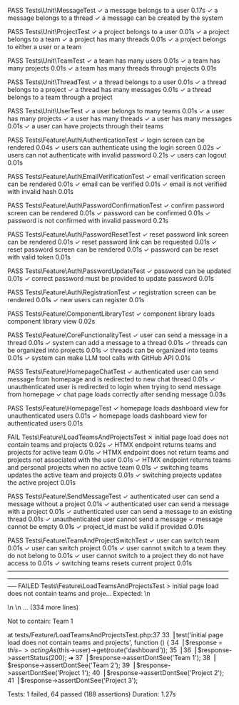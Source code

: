  PASS  Tests\Unit\MessageTest
  ✓ a message belongs to a user                                                                    0.17s
  ✓ a message belongs to a thread
  ✓ a message can be created by the system

   PASS  Tests\Unit\ProjectTest
  ✓ a project belongs to a user                                                                    0.01s
  ✓ a project belongs to a team
  ✓ a project has many threads                                                                     0.01s
  ✓ a project belongs to either a user or a team

   PASS  Tests\Unit\TeamTest
  ✓ a team has many users                                                                          0.01s
  ✓ a team has many projects                                                                       0.01s
  ✓ a team has many threads through projects                                                       0.01s

   PASS  Tests\Unit\ThreadTest
  ✓ a thread belongs to a user                                                                     0.01s
  ✓ a thread belongs to a project
  ✓ a thread has many messages                                                                     0.01s
  ✓ a thread belongs to a team through a project

   PASS  Tests\Unit\UserTest
  ✓ a user belongs to many teams                                                                   0.01s
  ✓ a user has many projects
  ✓ a user has many threads
  ✓ a user has many messages                                                                       0.01s
  ✓ a user can have projects through their teams

   PASS  Tests\Feature\Auth\AuthenticationTest
  ✓ login screen can be rendered                                                                   0.04s
  ✓ users can authenticate using the login screen                                                  0.02s
  ✓ users can not authenticate with invalid password                                               0.21s
  ✓ users can logout                                                                               0.01s

   PASS  Tests\Feature\Auth\EmailVerificationTest
  ✓ email verification screen can be rendered                                                      0.01s
  ✓ email can be verified                                                                          0.01s
  ✓ email is not verified with invalid hash                                                        0.01s

   PASS  Tests\Feature\Auth\PasswordConfirmationTest
  ✓ confirm password screen can be rendered                                                        0.01s
  ✓ password can be confirmed                                                                      0.01s
  ✓ password is not confirmed with invalid password                                                0.21s

   PASS  Tests\Feature\Auth\PasswordResetTest
  ✓ reset password link screen can be rendered                                                     0.01s
  ✓ reset password link can be requested                                                           0.01s
  ✓ reset password screen can be rendered                                                          0.01s
  ✓ password can be reset with valid token                                                         0.01s

   PASS  Tests\Feature\Auth\PasswordUpdateTest
  ✓ password can be updated                                                                        0.01s
  ✓ correct password must be provided to update password                                           0.01s

   PASS  Tests\Feature\Auth\RegistrationTest
  ✓ registration screen can be rendered                                                            0.01s
  ✓ new users can register                                                                         0.01s

   PASS  Tests\Feature\ComponentLibraryTest
  ✓ component library loads component library view                                                 0.02s

   PASS  Tests\Feature\CoreFunctionalityTest
  ✓ user can send a message in a thread                                                            0.01s
  ✓ system can add a message to a thread                                                           0.01s
  ✓ threads can be organized into projects                                                         0.01s
  ✓ threads can be organized into teams                                                            0.01s
  ✓ system can make LLM tool calls with GitHub API                                                 0.01s

   PASS  Tests\Feature\HomepageChatTest
  ✓ authenticated user can send message from homepage and is redirected to new chat thread         0.01s
  ✓ unauthenticated user is redirected to login when trying to send message from homepage
  ✓ chat page loads correctly after sending message                                                0.03s

   PASS  Tests\Feature\HomepageTest
  ✓ homepage loads dashboard view for unauthenticated users                                        0.01s
  ✓ homepage loads dashboard view for authenticated users                                          0.01s

   FAIL  Tests\Feature\LoadTeamsAndProjectsTest
  ⨯ initial page load does not contain teams and projects                                          0.02s
  ✓ HTMX endpoint returns teams and projects for active team                                       0.01s
  ✓ HTMX endpoint does not return teams and projects not associated with the user                  0.01s
  ✓ HTMX endpoint returns teams and personal projects when no active team                          0.01s
  ✓ switching teams updates the active team and projects                                           0.01s
  ✓ switching projects updates the active project                                                  0.01s

   PASS  Tests\Feature\SendMessageTest
  ✓ authenticated user can send a message without a project                                        0.01s
  ✓ authenticated user can send a message with a project                                           0.01s
  ✓ authenticated user can send a message to an existing thread                                    0.01s
  ✓ unauthenticated user cannot send a message
  ✓ message cannot be empty                                                                        0.01s
  ✓ project_id must be valid if provided                                                           0.01s

   PASS  Tests\Feature\TeamAndProjectSwitchTest
  ✓ user can switch team                                                                           0.01s
  ✓ user can switch project                                                                        0.01s
  ✓ user cannot switch to a team they do not belong to                                             0.01s
  ✓ user cannot switch to a project they do not have access to                                     0.01s
  ✓ switching teams resets current project                                                         0.01s
  ──────────────────────────────────────────────────────────────────────────────────────────────────────
   FAILED  Tests\Feature\LoadTeamsAndProjectsTest > initial page load does not contain teams and proje…
  Expected: <!DOCTYPE html>\n
  <html lang="en" class="dark">\n
  \n
  ... (334 more lines)

  Not to contain: Team 1

  at tests/Feature/LoadTeamsAndProjectsTest.php:37
     33▕ test('initial page load does not contain teams and projects', function () {
     34▕     $response = $this->actingAs($this->user)->get(route('dashboard'));
     35▕
     36▕     $response->assertStatus(200);
  ➜  37▕     $response->assertDontSee('Team 1');
     38▕     $response->assertDontSee('Team 2');
     39▕     $response->assertDontSee('Project 1');
     40▕     $response->assertDontSee('Project 2');
     41▕     $response->assertDontSee('Project 3');


  Tests:    1 failed, 64 passed (188 assertions)
  Duration: 1.27s
